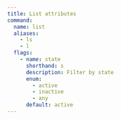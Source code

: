 ```yaml
---
title: List attributes
command:
  name: list
  aliases:
    - ls
    - l
  flags:
    - name: state
      shorthand: s
      description: Filter by state
      enum:
        - active
        - inactive
        - any
      default: active
---
```


